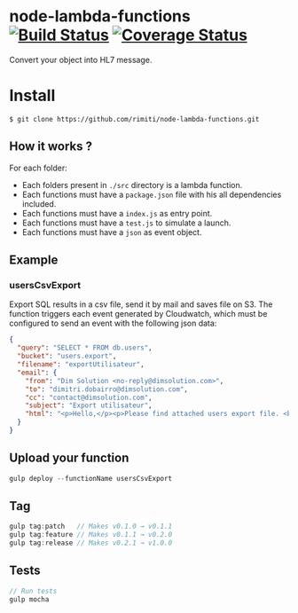 # node-lambda-functions [![Build Status](https://travis-ci.org/rimiti/node-lambda-functions.svg?branch=master)](https://travis-ci.org/rimiti/node-lambda-functions) [![Coverage Status](https://coveralls.io/repos/github/rimiti/node-lambda-functions/badge.svg?branch=master)](https://coveralls.io/github/rimiti/node-lambda-functions?branch=master)
Convert your object into HL7 message.

# Install
```
$ git clone https://github.com/rimiti/node-lambda-functions.git
```

## How it works ?
For each folder:
- Each folders present in `./src` directory is a lambda function.
- Each functions must have a `package.json` file with his all dependencies included.
- Each functions must have a `index.js` as entry point.
- Each functions must have a `test.js` to simulate a launch.
- Each functions must have a `json` as event object. 

## Example

### usersCsvExport
Export SQL results in a csv file, send it by mail and saves file on S3.
The function triggers each event generated by Cloudwatch, which must be configured to send an event with the following json data:
```json
{
  "query": "SELECT * FROM db.users",
  "bucket": "users.export",
  "filename": "exportUtilisateur",
  "email": {
    "from": "Dim Solution <no-reply@dimsolution.com>",
    "to": "dimitri.dobairro@dimsolution.com",
    "cc": "contact@dimsolution.com",
    "subject": "Export utilisateur",
    "html": "<p>Hello,</p><p>Please find attached users export file. <br><br></p><small><i>This is an automatic email, please do not reply.</i></small>"
  }
}
```

## Upload your function
```js
gulp deploy --functionName usersCsvExport
```

## Tag
```js
gulp tag:patch   // Makes v0.1.0 → v0.1.1
gulp tag:feature // Makes v0.1.1 → v0.2.0
gulp tag:release // Makes v0.2.1 → v1.0.0
```

## Tests
```js
// Run tests
gulp mocha
```